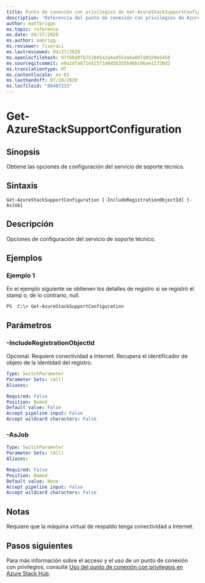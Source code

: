 ```yaml
---
title: Punto de conexión con privilegios de Get-AzureStackSupportConfiguration para Azure Stack Hub
description: 'Referencia del punto de conexión con privilegios de Azure Stack para PowerShell: Get-AzureStackSupportConfiguration'
author: mattbriggs
ms.topic: reference
ms.date: 04/27/2020
ms.author: mabrigg
ms.reviewer: fiseraci
ms.lastreviewed: 04/27/2020
ms.openlocfilehash: 97f6bd0fb751885a2a4a4553aba0d7a9329e5458
ms.sourcegitcommit: e9a1dfa871e525f1d6d2b355b4bbc9bae11720d2
ms.translationtype: HT
ms.contentlocale: es-ES
ms.lasthandoff: 07/20/2020
ms.locfileid: "86487233"
---
```

# <a name="get-azurestacksupportconfiguration"></a>Get-AzureStackSupportConfiguration

## <a name="synopsis"></a>Sinopsis
Obtiene las opciones de configuración del servicio de soporte técnico.

## <a name="syntax"></a>Sintaxis

```
Get-AzureStackSupportConfiguration [-IncludeRegistrationObjectId] [-AsJob]
```

## <a name="description"></a>Descripción
Opciones de configuración del servicio de soporte técnico.

## <a name="examples"></a>Ejemplos

### <a name="example-1"></a>Ejemplo 1
En el ejemplo siguiente se obtienen los detalles de registro si se registró el stamp o, de lo contrario, null.

```
PS  C:\> Get-AzureStackSupportConfiguration
```

## <a name="parameters"></a>Parámetros

### <a name="-includeregistrationobjectid"></a>-IncludeRegistrationObjectId
Opcional.
Requiere conectividad a Internet.
Recupera el identificador de objeto de la identidad del registro.

```yaml
Type: SwitchParameter
Parameter Sets: (All)
Aliases:

Required: False
Position: Named
Default value: False
Accept pipeline input: False
Accept wildcard characters: False
```

### <a name="-asjob"></a>-AsJob


```yaml
Type: SwitchParameter
Parameter Sets: (All)
Aliases:

Required: False
Position: Named
Default value: None
Accept pipeline input: False
Accept wildcard characters: False
```

## <a name="notes"></a>Notas
Requiere que la máquina virtual de respaldo tenga conectividad a Internet.

## <a name="next-steps"></a>Pasos siguientes

Para más información sobre el acceso y el uso de un punto de conexión con privilegios, consulte [Uso del punto de conexión con privilegios en Azure Stack Hub](../../operator/azure-stack-privileged-endpoint.md).
